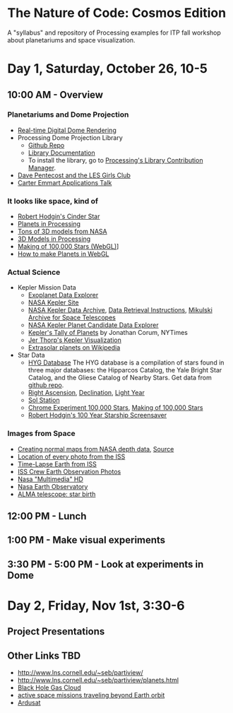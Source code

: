 The Nature of Code: Cosmos Edition
==================================

A "syllabus" and repository of Processing examples for ITP fall workshop about planetariums and space visualization.

# Day 1, Saturday, October 26, 10-5

## 10:00 AM - Overview

### Planetariums and Dome Projection
* [Real-time Digital Dome Rendering](http://csc.lsu.edu/~kooima/articles/realtimedome/index.html)
* Processing Dome Projection Library
    * [Github Repo](https://github.com/codeanticode/planetarium)
    * [Library Documentation](http://interfaze.info/libraries/planetarium/)
    * To install the library, go to [Processing's Library Contribution Manager](http://wiki.processing.org/w/How_to_Install_a_Contributed_Library).  
* [Dave Pentecost and the LES Girls Club](http://www.domebase.org/)
* [Carter Emmart Applications Talk](https://vimeo.com/74415426)

### It looks like space, kind of
* [Robert Hodgin's Cinder Star](https://github.com/flight404/Eyeo2012/tree/master/Star)
* [Planets in Processing](https://github.com/shiffman/The-Nature-of-Code-Cosmos-Edition/tree/master/planets)
* [Tons of 3D models from NASA](http://www.nasa.gov/multimedia/3d_resources/models.html)
* [3D Models in Processing](https://github.com/shiffman/The-Nature-of-Code-Cosmos-Edition/tree/master/3dmodels)
* [Making of 100,000 Stars (WebGL)](http://www.html5rocks.com/en/tutorials/casestudies/100000stars/)]
* [How to make Planets in WebGL](http://learningthreejs.com/blog/2013/09/16/how-to-make-the-earth-in-webgl/)

### Actual Science
* Kepler Mission Data
	* [Exoplanet Data Explorer](http://exoplanets.org/)
	* [NASA Kepler Site](http://kepler.nasa.gov/)
	* [NASA Kepler Data Archive](http://kepler.nasa.gov/Science/ForScientists/dataarchive/), [Data Retrieval Instructions](http://keplergo.arc.nasa.gov/DataAnalysisRetrieval.shtml), [Mikulski Archive for Space Telescopes](http://archive.stsci.edu/kepler/)
	* [NASA Kepler Planet Candidate Data Explorer](http://planetquest.jpl.nasa.gov/kepler)
	* [Kepler's Tally of Planets](http://www.nytimes.com/interactive/science/space/keplers-tally-of-planets.html) by Jonathan Corum, NYTimes
	* [Jer Thorp's Kepler Visualization](https://github.com/blprnt/Kepler-Visualization)
	* [Extrasolar planets on Wikipedia](https://en.wikipedia.org/wiki/Extrasolar_planet)
* Star Data
	* [HYG Database](http://www.astronexus.com/node/34) The HYG database is a compilation of stars found in three major databases: the Hipparcos Catalog, the Yale Bright Star Catalog, and the Gliese Catalog of Nearby Stars.  Get data from [github repo](https://github.com/astronexus).
	* [Right Ascension](http://en.wikipedia.org/wiki/Right_ascension), [Declination](http://en.wikipedia.org/wiki/Declination), [Light Year](http://en.wikipedia.org/wiki/Light_year)
	* [Sol Station](http://www.solstation.com/)
	* [Chrome Experiment 100,000 Stars](http://workshop.chromeexperiments.com/stars/), [Making of 100,000 Stars](http://www.html5rocks.com/en/tutorials/casestudies/100000stars/)
	* [Robert Hodgin's 100 Year Starship Screensaver](http://roberthodgin.com/look-up-100-year-starship-screensaver/)

### Images from Space
* [Creating normal maps from NASA depth data](http://poniesandlight.co.uk/notes/creating_normal_maps_from_nasa_depth_data/), [Source](https://github.com/tgfrerer/normalMapper)
* [Location of every photo from the ISS](http://natronics.github.io/ISS-photo-locations/)
* [Time-Lapse Earth from ISS](https://vimeo.com/61487989)
* [ISS Crew Earth Observation Photos](http://eol.jsc.nasa.gov/Videos/CrewEarthObservationsVideos/)
* [Nasa "Multimedia" HD](http://www.nasa.gov/multimedia/hd/)
* [Nasa Earth Observatory](http://earthobservatory.nasa.gov/)
* [ALMA telescope: star birth](http://www.almaobservatory.org/en/press-room/press-releases/632-alma-takes-close-look-at-drama-of-starbirth)

## 12:00 PM - Lunch

## 1:00 PM - Make visual experiments

## 3:30 PM - 5:00 PM - Look at experiments in Dome

# Day 2, Friday, Nov 1st, 3:30-6

## Project Presentations

Other Links TBD
---------------
* http://www.lns.cornell.edu/~seb/partiview/
* http://www.lns.cornell.edu/~seb/partiview/planets.html
* [Black Hole Gas Cloud](http://www.space.com/21983-black-hole-rips-and-whips-galactic-gas-cloud-video.html)
* [active space missions traveling beyond Earth orbit](http://www.planetary.org/multimedia/space-images/charts/whats-up-in-the-solar-system-frohn.html)
* [Ardusat](http://www.kickstarter.com/projects/575960623/ardusat-your-arduino-experiment-in-space)
